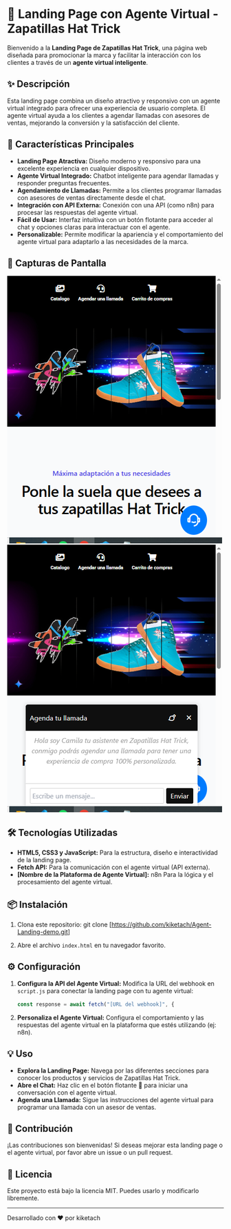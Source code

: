 # 🚀 Landing Page con Agente Virtual - Zapatillas Hat Trick

Bienvenido a la **Landing Page de Zapatillas Hat Trick**, una página web diseñada para promocionar la marca y facilitar la interacción con los clientes a través de un **agente virtual inteligente**.

## ✨ Descripción

Esta landing page combina un diseño atractivo y responsivo con un agente virtual integrado para ofrecer una experiencia de usuario completa. El agente virtual ayuda a los clientes a agendar llamadas con asesores de ventas, mejorando la conversión y la satisfacción del cliente.

## 🌟 Características Principales

*   **Landing Page Atractiva:** Diseño moderno y responsivo para una excelente experiencia en cualquier dispositivo.
*   **Agente Virtual Integrado:** Chatbot inteligente para agendar llamadas y responder preguntas frecuentes.
*   **Agendamiento de Llamadas:** Permite a los clientes programar llamadas con asesores de ventas directamente desde el chat.
*   **Integración con API Externa:** Conexión con una API (como n8n) para procesar las respuestas del agente virtual.
*   **Fácil de Usar:** Interfaz intuitiva con un botón flotante para acceder al chat y opciones claras para interactuar con el agente.
*   **Personalizable:** Permite modificar la apariencia y el comportamiento del agente virtual para adaptarlo a las necesidades de la marca.

## 📸 Capturas de Pantalla

![Interfaz de la Landing Page](./assets/page.png)
![Interfaz del Chatbot](./assets/bot.png)

## 🛠 Tecnologías Utilizadas

*   **HTML5, CSS3 y JavaScript:** Para la estructura, diseño e interactividad de la landing page.
*   **Fetch API:** Para la comunicación con el agente virtual (API externa).
*   **[Nombre de la Plataforma de Agente Virtual]:** n8n Para la lógica y el procesamiento del agente virtual.

## 📦 Instalación

1.  Clona este repositorio:
git clone [https://github.com/kiketach/Agent-Landing-demo.git]

2.  Abre el archivo `index.html` en tu navegador favorito.

## ⚙️ Configuración

1.  **Configura la API del Agente Virtual:** Modifica la URL del webhook en `script.js` para conectar la landing page con tu agente virtual:

    ```javascript
    const response = await fetch("[URL del webhook]", {
    ```

2.  **Personaliza el Agente Virtual:** Configura el comportamiento y las respuestas del agente virtual en la plataforma que estés utilizando (ej: n8n).

## 💡 Uso

*   **Explora la Landing Page:** Navega por las diferentes secciones para conocer los productos y servicios de Zapatillas Hat Trick.
*   **Abre el Chat:** Haz clic en el botón flotante 💬 para iniciar una conversación con el agente virtual.
*   **Agenda una Llamada:** Sigue las instrucciones del agente virtual para programar una llamada con un asesor de ventas.

## 🤝 Contribución

¡Las contribuciones son bienvenidas! Si deseas mejorar esta landing page o el agente virtual, por favor abre un issue o un pull request.

## 📜 Licencia

Este proyecto está bajo la licencia MIT. Puedes usarlo y modificarlo libremente.

---

Desarrollado con ❤️ por kiketach